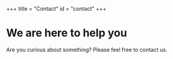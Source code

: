 +++
title = "Contact"
id = "contact"
+++

# We are here to help you

Are you curious about something?
Please feel free to contact us.
